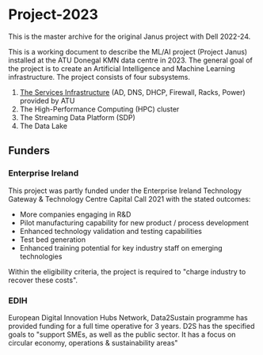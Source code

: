 # Project-2023
This is the master archive for the original Janus project with Dell 2022-24.

This is a working document to describe the ML/AI project (Project Janus) installed at the ATU Donegal KMN data centre in 2023. 
The general goal of the project is to create an Artificial Intelligence and Machine Learning infrastructure.
The project consists of four subsystems.
1.	[The Services Infrastructure](ServicesInfrastructure/si.md) (AD, DNS, DHCP, Firewall, Racks, Power) provided by ATU
2.	The High-Performance Computing (HPC) cluster
3.	The Streaming Data Platform (SDP)
4.	The Data Lake

## Funders ##
### Enterprise Ireland ###
This project was partly funded under the Enterprise Ireland Technology Gateway & Technology Centre Capital Call 2021 with the stated outcomes:

- More companies engaging in R&D
- Pilot manufacturing capability for new product / process development
- Enhanced technology validation and testing capabilities
- Test bed generation 
- Enhanced training potential for key industry staff on emerging technologies

Within the eligibility criteria, the project is required to "charge industry to recover these costs".


### EDIH ###
European Digital Innovation Hubs Network, Data2Sustain programme has provided funding for a full time operative for 3 years.
D2S has the specified goals to "support SMEs, as well as the public sector. It has a focus on circular economy, operations & sustainability areas"


